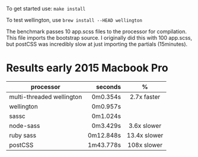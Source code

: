 To get started use: `make install`

To test wellington, use `brew install --HEAD wellington`

The benchmark passes 10 app.scss files to the processor for compilation. This file imports the bootstrap source. I originally did this with 100 app.scss, but postCSS was incredibly slow at just importing the partials (15minutes).

Results early 2015 Macbook Pro
=================================

| processor | seconds | % |
| ----------------------- | -------:| :----------: |
| multi-threaded wellington|0m0.354s| 2.7x faster
| wellington|0m0.957s| |
| sassc |0m1.024s                   |  |
| node-sass|0m3.429s                | 3.6x slower  |
| ruby sass |0m12.848s              | 13.4x slower |
| postCSS|1m43.778s                 | 108x slower  |
